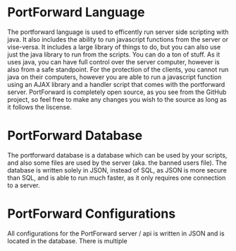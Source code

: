 # PortForward Language

The portforward language is used to efficently run server side scripting with java. It also includes the ability to run javascript functions from the server or vise-versa. It includes a large library of things to do, but you can also use just the java library to run from the scripts. You can do a ton of stuff. As it uses java, you can have full control over the server computer, however is also from a safe standpoint. For the protection of the clients, you cannot run java on their computers, however you are able to run a javascript function using an AJAX library and a handler script that comes with the portforward server. PortForward is completely open source, as you see from the GitHub project, so feel free to make any changes you wish to the source as long as it follows the liscense.

# PortForward Database

The portforward database is a database which can be used by your scripts, and also some files are used by the server (aka. the banned users file). The database is written solely in JSON, instead of SQL, as JSON is more secure than SQL, and is able to run much faster, as it only requires one connection to a server.

# PortForward Configurations

All configurations for the PortForward server / api is written in JSON and is located in the database. There is multiple 
